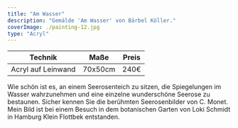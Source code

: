```yaml
---
title: "Am Wasser"
description: "Gemälde 'Am Wasser' von Bärbel Köller."
coverImage: ./painting-12.jpg
type: "Acryl"
---
```


| Technik         | Maße    | Preis |
|-----------------|---------|-------|
| Acryl auf Leinwand | 70x50cm | 240€  |


Wie schön ist es, an einem Seerosenteich zu sitzen, die Spiegelungen im Wasser wahrzunehmen und eine einzelne wunderschöne Seerose zu bestaunen. Sicher kennen Sie die berühmten Seerosenbilder von C. Monet. Mein Bild ist bei einem Besuch in dem botanischen Garten von Loki Schmidt in Hamburg Klein Flottbek entstanden.